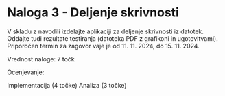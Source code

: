 # Naloga 3 - Deljenje skrivnosti

V skladu z navodili izdelajte aplikaciji za deljenje skrivnosti iz datotek. Oddajte tudi rezultate testiranja (datoteka PDF z grafikoni in ugotovitvami). Priporočen termin za zagovor vaje je od 11. 11. 2024, do 15. 11. 2024.

Vrednost naloge: 7 točk

Ocenjevanje:

Implementacija (4 točke)
Analiza (3 točke)
